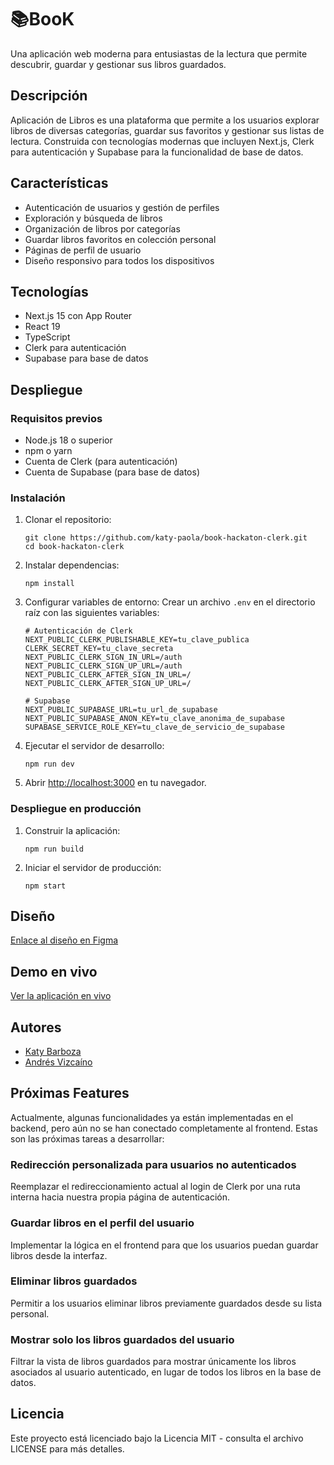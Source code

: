 # 📚BooK

Una aplicación web moderna para entusiastas de la lectura que permite descubrir, guardar y gestionar sus libros guardados.

## Descripción

Aplicación de Libros es una plataforma que permite a los usuarios explorar libros de diversas categorías, guardar sus favoritos y gestionar sus listas de lectura. Construida con tecnologías modernas que incluyen Next.js, Clerk para autenticación y Supabase para la funcionalidad de base de datos.

## Características

- Autenticación de usuarios y gestión de perfiles
- Exploración y búsqueda de libros
- Organización de libros por categorías
- Guardar libros favoritos en colección personal
- Páginas de perfil de usuario
- Diseño responsivo para todos los dispositivos

## Tecnologías

- Next.js 15 con App Router
- React 19
- TypeScript
- Clerk para autenticación
- Supabase para base de datos

## Despliegue

### Requisitos previos

- Node.js 18 o superior
- npm o yarn
- Cuenta de Clerk (para autenticación)
- Cuenta de Supabase (para base de datos)

### Instalación

1. Clonar el repositorio:

   ```
   git clone https://github.com/katy-paola/book-hackaton-clerk.git
   cd book-hackaton-clerk
   ```

2. Instalar dependencias:

   ```
   npm install
   ```

3. Configurar variables de entorno:
   Crear un archivo `.env` en el directorio raíz con las siguientes variables:

   ```
   # Autenticación de Clerk
   NEXT_PUBLIC_CLERK_PUBLISHABLE_KEY=tu_clave_publica
   CLERK_SECRET_KEY=tu_clave_secreta
   NEXT_PUBLIC_CLERK_SIGN_IN_URL=/auth
   NEXT_PUBLIC_CLERK_SIGN_UP_URL=/auth
   NEXT_PUBLIC_CLERK_AFTER_SIGN_IN_URL=/
   NEXT_PUBLIC_CLERK_AFTER_SIGN_UP_URL=/

   # Supabase
   NEXT_PUBLIC_SUPABASE_URL=tu_url_de_supabase
   NEXT_PUBLIC_SUPABASE_ANON_KEY=tu_clave_anonima_de_supabase
   SUPABASE_SERVICE_ROLE_KEY=tu_clave_de_servicio_de_supabase
   ```

4. Ejecutar el servidor de desarrollo:

   ```
   npm run dev
   ```

5. Abrir [http://localhost:3000](http://localhost:3000) en tu navegador.

### Despliegue en producción

1. Construir la aplicación:

   ```
   npm run build
   ```

2. Iniciar el servidor de producción:
   ```
   npm start
   ```

## Diseño

[Enlace al diseño en Figma](https://www.figma.com/design/C7ZgnEHXqpqy5pCuNeBZKx/BooK---Hackaton-Clerk?node-id=27-683&t=D0ft8M5OFdQuxyb6-1)

## Demo en vivo

[Ver la aplicación en vivo](https://book-hackaton-clerk.vercel.app/)

## Autores

- [Katy Barboza](https://github.com/katy-paola)
- [Andrés Vizcaíno](https://github.com/pipegoods)

## Próximas Features
Actualmente, algunas funcionalidades ya están implementadas en el backend, pero aún no se han conectado completamente al frontend. Estas son las próximas tareas a desarrollar:

### Redirección personalizada para usuarios no autenticados
Reemplazar el redireccionamiento actual al login de Clerk por una ruta interna hacia nuestra propia página de autenticación.

### Guardar libros en el perfil del usuario
Implementar la lógica en el frontend para que los usuarios puedan guardar libros desde la interfaz.

### Eliminar libros guardados
Permitir a los usuarios eliminar libros previamente guardados desde su lista personal.

### Mostrar solo los libros guardados del usuario
Filtrar la vista de libros guardados para mostrar únicamente los libros asociados al usuario autenticado, en lugar de todos los libros en la base de datos.

## Licencia

Este proyecto está licenciado bajo la Licencia MIT - consulta el archivo LICENSE para más detalles.
